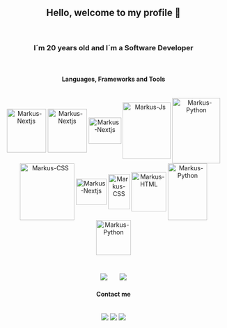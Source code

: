 ## <div align=center>Hello, welcome to my profile 👋</div>
<br />

### <p align=center>I´m 20 years old and I´m a Software Developer</p>

<br />

#### <p align=center>Languages, Frameworks and Tools</p>
<div style="display: inline_block"; align=center><br>
  <img align="center" alt="Markus-Nextjs" height="100" width="90" src="https://img.shields.io/badge/next%20js-000000?style=for-the-badge&logo=nextdotjs&logoColor=white">
  <img align="center" alt="Markus-Nextjs" height="100" width="90" src="https://img.shields.io/badge/Node%20js-339933?style=for-the-badge&logo=nodedotjs&logoColor=white">
  <img align="center" alt="Markus-Nextjs" height="60" width="75" src="https://img.shields.io/badge/React-20232A?style=for-the-badge&logo=react&logoColor=61DAFB">
  <img align="center" alt="Markus-Js" height="130" width="110" src="https://img.shields.io/badge/JavaScript-323330?style=for-the-badge&logo=javascript&logoColor=F7DF1E">
  <img align="center" alt="Markus-Python" height="150" width="110" src="https://img.shields.io/badge/TypeScript-007ACC?style=for-the-badge&logo=typescript&logoColor=white">
  <br/>
  <img align="center" alt="Markus-CSS" height="130" width="125" src="https://img.shields.io/badge/Tailwind_CSS-38B2AC?style=for-the-badge&logo=tailwind-css&logoColor=white">
  <img align="center" alt="Markus-Nextjs" height="60" width="70" src="https://img.shields.io/badge/Sass-CC6699?style=for-the-badge&logo=sass&logoColor=white">
  <img align="center" alt="Markus-CSS" height="80" width="50" src="https://img.shields.io/badge/CSS3-1572B6?style=for-the-badge&logo=css3&logoColor=white">
  <img align="center" alt="Markus-HTML" height="90" width="80" src="https://img.shields.io/badge/HTML5-E34F26?style=for-the-badge&logo=html5&logoColor=white">
  <img align="center" alt="Markus-Python" height="130" width="90" src="https://img.shields.io/badge/Python-FFD43B?style=for-the-badge&logo=python&logoColor=blue">
 <img align="center" alt="Markus-Python" height="80" width="80" src="https://img.shields.io/badge/PowerBI-F2C811?style=for-the-badge&logo=Power%20BI&logoColor=white">
</div>

###

<br/>

<div align=center>
 <img align=center src= "https://github-readme-stats.vercel.app/api?username=mdanyllo&show_icons=true&theme=transparent"/>
 &nbsp;&nbsp;&nbsp;&nbsp;&nbsp;
 <img align=center src= "https://github-readme-stats.vercel.app/api/top-langs/?username=mdanyllo&layout=compact&theme=transparent"/>
</div>

###

#### <p align=center>Contact me</p>
<br />
<div align=center> 
  <a href="https://instagram.com/md4nyllo" target="_blank"><img src="https://img.shields.io/badge/-Instagram-%23E4405F?style=for-the-badge&logo=instagram&logoColor=white" target="_blank"></a>
  <a href = "mailto:markusdanyllodev@gmail.com"><img src="https://img.shields.io/badge/-Gmail-%23333?style=for-the-badge&logo=gmail&logoColor=white" target="_blank"></a>
  <a href="https://www.linkedin.com/in/markusdanyllo" target="_blank"><img src="https://img.shields.io/badge/-LinkedIn-%230077B5?style=for-the-badge&logo=linkedin&logoColor=white" target="_blank"></a> 
</div>
